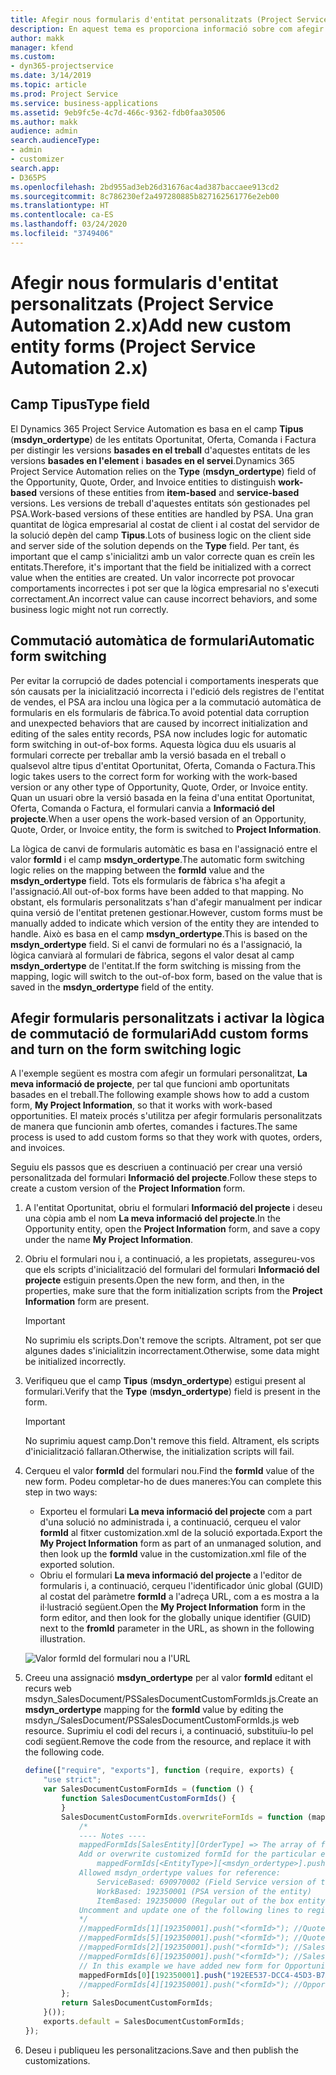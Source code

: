 ```yaml
---
title: Afegir nous formularis d'entitat personalitzats (Project Service Automation 2.x)
description: En aquest tema es proporciona informació sobre com afegir formularis d'entitat personalitzats per a oportunitats, ofertes, comandes o factures al Dynamics 365 Project Service Automation 2.x.
author: makk
manager: kfend
ms.custom:
- dyn365-projectservice
ms.date: 3/14/2019
ms.topic: article
ms.prod: Project Service
ms.service: business-applications
ms.assetid: 9eb9fc5e-4c7d-466c-9362-fdb0faa30506
ms.author: makk
audience: admin
search.audienceType:
- admin
- customizer
search.app:
- D365PS
ms.openlocfilehash: 2bd955ad3eb26d31676ac4ad387baccaee913cd2
ms.sourcegitcommit: 8c786230ef2a497280885b827162561776e2eb00
ms.translationtype: HT
ms.contentlocale: ca-ES
ms.lasthandoff: 03/24/2020
ms.locfileid: "3749406"
---
```

# <a name="add-new-custom-entity-forms-project-service-automation-2x"></a><span data-ttu-id="eade0-103">Afegir nous formularis d'entitat personalitzats (Project Service Automation 2.x)</span><span class="sxs-lookup"><span data-stu-id="eade0-103">Add new custom entity forms (Project Service Automation 2.x)</span></span>

## <a name="type-field"></a><span data-ttu-id="eade0-104">Camp Tipus</span><span class="sxs-lookup"><span data-stu-id="eade0-104">Type field</span></span> 

<span data-ttu-id="eade0-105">El Dynamics 365 Project Service Automation es basa en el camp **Tipus** (**msdyn\_ordertype**) de les entitats Oportunitat, Oferta, Comanda i Factura per distingir les versions **basades en el treball** d'aquestes entitats de les versions **basades en l'element** i **basades en el servei**.</span><span class="sxs-lookup"><span data-stu-id="eade0-105">Dynamics 365 Project Service Automation relies on the **Type** (**msdyn\_ordertype**) field of the Opportunity, Quote, Order, and Invoice entities to distinguish **work-based** versions of these entities from **item-based** and **service-based** versions.</span></span> <span data-ttu-id="eade0-106">Les versions de treball d'aquestes entitats són gestionades pel PSA.</span><span class="sxs-lookup"><span data-stu-id="eade0-106">Work-based versions of these entities are handled by PSA.</span></span> <span data-ttu-id="eade0-107">Una gran quantitat de lògica empresarial al costat de client i al costat del servidor de la solució depèn del camp **Tipus**.</span><span class="sxs-lookup"><span data-stu-id="eade0-107">Lots of business logic on the client side and server side of the solution depends on the **Type** field.</span></span> <span data-ttu-id="eade0-108">Per tant, és important que el camp s'inicialitzi amb un valor correcte quan es creïn les entitats.</span><span class="sxs-lookup"><span data-stu-id="eade0-108">Therefore, it's important that the field be initialized with a correct value when the entities are created.</span></span> <span data-ttu-id="eade0-109">Un valor incorrecte pot provocar comportaments incorrectes i pot ser que la lògica empresarial no s'executi correctament.</span><span class="sxs-lookup"><span data-stu-id="eade0-109">An incorrect value can cause incorrect behaviors, and some business logic might not run correctly.</span></span>

## <a name="automatic-form-switching"></a><span data-ttu-id="eade0-110">Commutació automàtica de formulari</span><span class="sxs-lookup"><span data-stu-id="eade0-110">Automatic form switching</span></span>

<span data-ttu-id="eade0-111">Per evitar la corrupció de dades potencial i comportaments inesperats que són causats per la inicialització incorrecta i l'edició dels registres de l'entitat de vendes, el PSA ara inclou una lògica per a la commutació automàtica de formularis en els formularis de fàbrica.</span><span class="sxs-lookup"><span data-stu-id="eade0-111">To avoid potential data corruption and unexpected behaviors that are caused by incorrect initialization and editing of the sales entity records, PSA now includes logic for automatic form switching in out-of-box forms.</span></span> <span data-ttu-id="eade0-112">Aquesta lògica duu els usuaris al formulari correcte per treballar amb la versió basada en el treball o qualsevol altre tipus d'entitat Oportunitat, Oferta, Comanda o Factura.</span><span class="sxs-lookup"><span data-stu-id="eade0-112">This logic takes users to the correct form for working with the work-based version or any other type of Opportunity, Quote, Order, or Invoice entity.</span></span> <span data-ttu-id="eade0-113">Quan un usuari obre la versió basada en la feina d'una entitat Oportunitat, Oferta, Comanda o Factura, el formulari canvia a **Informació del projecte**.</span><span class="sxs-lookup"><span data-stu-id="eade0-113">When a user opens the work-based version of an Opportunity, Quote, Order, or Invoice entity, the form is switched to **Project Information**.</span></span>

<span data-ttu-id="eade0-114">La lògica de canvi de formularis automàtic es basa en l'assignació entre el valor **formId** i el camp **msdyn\_ordertype**.</span><span class="sxs-lookup"><span data-stu-id="eade0-114">The automatic form switching logic relies on the mapping between the **formId** value and the **msdyn\_ordertype** field.</span></span> <span data-ttu-id="eade0-115">Tots els formularis de fàbrica s'ha afegit a l'assignació.</span><span class="sxs-lookup"><span data-stu-id="eade0-115">All out-of-box forms have been added to that mapping.</span></span> <span data-ttu-id="eade0-116">No obstant, els formularis personalitzats s'han d'afegir manualment per indicar quina versió de l'entitat pretenen gestionar.</span><span class="sxs-lookup"><span data-stu-id="eade0-116">However, custom forms must be manually added to indicate which version of the entity they are intended to handle.</span></span> <span data-ttu-id="eade0-117">Això es basa en el camp **msdyn\_ordertype**.</span><span class="sxs-lookup"><span data-stu-id="eade0-117">This is based on the **msdyn\_ordertype** field.</span></span> <span data-ttu-id="eade0-118">Si el canvi de formulari no és a l'assignació, la lògica canviarà al formulari de fàbrica, segons el valor desat al camp **msdyn\_ordertype** de l'entitat.</span><span class="sxs-lookup"><span data-stu-id="eade0-118">If the form switching is missing from the mapping, logic will switch to the out-of-box form, based on the value that is saved in the **msdyn\_ordertype** field of the entity.</span></span>

## <a name="add-custom-forms-and-turn-on-the-form-switching-logic"></a><span data-ttu-id="eade0-119">Afegir formularis personalitzats i activar la lògica de commutació de formulari</span><span class="sxs-lookup"><span data-stu-id="eade0-119">Add custom forms and turn on the form switching logic</span></span>

<span data-ttu-id="eade0-120">A l'exemple següent es mostra com afegir un formulari personalitzat, **La meva informació de projecte**, per tal que funcioni amb oportunitats basades en el treball.</span><span class="sxs-lookup"><span data-stu-id="eade0-120">The following example shows how to add a custom form, **My Project Information**, so that it works with work-based opportunities.</span></span> <span data-ttu-id="eade0-121">El mateix procés s'utilitza per afegir formularis personalitzats de manera que funcionin amb ofertes, comandes i factures.</span><span class="sxs-lookup"><span data-stu-id="eade0-121">The same process is used to add custom forms so that they work with quotes, orders, and invoices.</span></span>

<span data-ttu-id="eade0-122">Seguiu els passos que es descriuen a continuació per crear una versió personalitzada del formulari **Informació del projecte**.</span><span class="sxs-lookup"><span data-stu-id="eade0-122">Follow these steps to create a custom version of the **Project Information** form.</span></span>

1. <span data-ttu-id="eade0-123">A l'entitat Oportunitat, obriu el formulari **Informació del projecte** i deseu una còpia amb el nom **La meva informació del projecte**.</span><span class="sxs-lookup"><span data-stu-id="eade0-123">In the Opportunity entity, open the **Project Information** form, and save a copy under the name **My Project Information**.</span></span>
2. <span data-ttu-id="eade0-124">Obriu el formulari nou i, a continuació, a les propietats, assegureu-vos que els scripts d'inicialització del formulari del formulari **Informació del projecte** estiguin presents.</span><span class="sxs-lookup"><span data-stu-id="eade0-124">Open the new form, and then, in the properties, make sure that the form initialization scripts from the **Project Information** form are present.</span></span> 

    > [!IMPORTANT]
    > <span data-ttu-id="eade0-125">No suprimiu els scripts.</span><span class="sxs-lookup"><span data-stu-id="eade0-125">Don't remove the scripts.</span></span> <span data-ttu-id="eade0-126">Altrament, pot ser que algunes dades s'inicialitzin incorrectament.</span><span class="sxs-lookup"><span data-stu-id="eade0-126">Otherwise, some data might be initialized incorrectly.</span></span>

3. <span data-ttu-id="eade0-127">Verifiqueu que el camp **Tipus** (**msdyn\_ordertype**) estigui present al formulari.</span><span class="sxs-lookup"><span data-stu-id="eade0-127">Verify that the **Type** (**msdyn\_ordertype**) field is present in the form.</span></span> 

    > [!IMPORTANT]
    > <span data-ttu-id="eade0-128">No suprimiu aquest camp.</span><span class="sxs-lookup"><span data-stu-id="eade0-128">Don't remove this field.</span></span> <span data-ttu-id="eade0-129">Altrament, els scripts d'inicialització fallaran.</span><span class="sxs-lookup"><span data-stu-id="eade0-129">Otherwise, the initialization scripts will fail.</span></span>

4. <span data-ttu-id="eade0-130">Cerqueu el valor **formId** del formulari nou.</span><span class="sxs-lookup"><span data-stu-id="eade0-130">Find the **formId** value of the new form.</span></span> <span data-ttu-id="eade0-131">Podeu completar-ho de dues maneres:</span><span class="sxs-lookup"><span data-stu-id="eade0-131">You can complete this step in two ways:</span></span>

    - <span data-ttu-id="eade0-132">Exporteu el formulari **La meva informació del projecte** com a part d'una solució no administrada i, a continuació, cerqueu el valor **formId** al fitxer customization.xml de la solució exportada.</span><span class="sxs-lookup"><span data-stu-id="eade0-132">Export the **My Project Information** form as part of an unmanaged solution, and then look up the **formId** value in the customization.xml file of the exported solution.</span></span>
    - <span data-ttu-id="eade0-133">Obriu el formulari **La meva informació del projecte** a l'editor de formularis i, a continuació, cerqueu l'identificador únic global (GUID) al costat del paràmetre **formId** a l'adreça URL, com a es mostra a la il·lustració següent.</span><span class="sxs-lookup"><span data-stu-id="eade0-133">Open the **My Project Information** form in the form editor, and then look for the globally unique identifier (GUID) next to the **fromId** parameter in the URL, as shown in the following illustration.</span></span>

    ![Valor formId del formulari nou a l'URL](media/how-to-add-custom-forms-in-v2.0.png)

5. <span data-ttu-id="eade0-135">Creeu una assignació **msdyn\_ordertype** per al valor **formId** editant el recurs web msdyn\_SalesDocument/PSSalesDocumentCustomFormIds.js.</span><span class="sxs-lookup"><span data-stu-id="eade0-135">Create an **msdyn\_ordertype** mapping for the **formId** value by editing the msdyn\_/SalesDocument/PSSalesDocumentCustomFormIds.js web resource.</span></span> <span data-ttu-id="eade0-136">Suprimiu el codi del recurs i, a continuació, substituïu-lo pel codi següent.</span><span class="sxs-lookup"><span data-stu-id="eade0-136">Remove the code from the resource, and replace it with the following code.</span></span>

    ```javascript
    define(["require", "exports"], function (require, exports) {
        "use strict";
        var SalesDocumentCustomFormIds = (function () {
            function SalesDocumentCustomFormIds() {
            }
            SalesDocumentCustomFormIds.overwriteFormIds = function (mappedFormIds) {
                /*
                ---- Notes ----
                mappedFormIds[SalesEntity][OrderType] => The array of forms IDs that support particular entity and order type
                Add or overwrite customized formId for the particular entity and order type by calling:
                    mappedFormIds[<EntityType>][<msdyn_ordertype>].push("<formId>");
                Allowed msdyn_ordertype values for reference:
                    ServiceBased: 690970002 (Field Service version of the entity)
                    WorkBased: 192350001 (PSA version of the entity)
                    ItemBased: 192350000 (Regular out of the box entity)
                Uncomment and update one of the following lines to register custom PSA form for required entity:
                */      
                //mappedFormIds[1][192350001].push("<formId>"); //Quote
                //mappedFormIds[5][192350001].push("<formId>"); //Quote Line
                //mappedFormIds[2][192350001].push("<formId>"); //Sales Order
                //mappedFormIds[6][192350001].push("<formId>"); //Sales Order Line
                // In this example we have added new form for Opportunity
                mappedFormIds[0][192350001].push("192EE537-DCC4-45D3-B7AF-EA694B9113D2"); //Opportunity
                //mappedFormIds[4][192350001].push("<formId>"); //Opportunity Line
            };
            return SalesDocumentCustomFormIds;
        }());
        exports.default = SalesDocumentCustomFormIds;
    });
    ```

6. <span data-ttu-id="eade0-137">Deseu i publiqueu les personalitzacions.</span><span class="sxs-lookup"><span data-stu-id="eade0-137">Save and then publish the customizations.</span></span>
